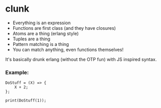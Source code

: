 # clunk

* Everything is an expression
* Functions are first class (and they have closures)
* Atoms are a thing (erlang style)
* Tuples are a thing
* Pattern matching is a thing
* You can match anything, even functions themselves!

It's basically drunk erlang (without the OTP fun) with JS inspired syntax. 


### Example:

```
DoStuff = (X) => {
	X + 2;
};

print(DoStuff(1));
```